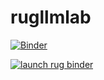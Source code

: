 # rugllmlab


[![Binder](https://mybinder.org/badge_logo.svg)](https://mybinder.org/v2/gh/UG-Team-Data-Science/rugllmlab/HEAD)


[![launch rug binder](https://img.shields.io/badge/launch%20-rug%20binder-blue?logo=openai&labelColor=CC0000)](https://binderhub.app.rug.nl/v2/gh/UG-Team-Data-Science/rugllmlab/HEAD)
